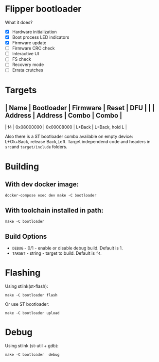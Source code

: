 # Flipper bootloader

What it does?

- [x] Hardware initialization
- [x] Boot process LED indicators
- [x] Firmware update
- [ ] Firmware CRC check
- [ ] Interactive UI
- [ ] FS check
- [ ] Recovery mode
- [ ] Errata crutches

# Targets

| Name      | Bootloader    | Firmware      | Reset     | DFU               |
|           | Address       | Address       | Combo     | Combo             |
-----------------------------------------------------------------------------
| f4        | 0x08000000    | 0x00008000    | L+Back    | L+Back, hold L    |

Also there is a ST bootloader combo available on empty device: L+Ok+Back, release Back,Left.
Target independend code and headers in `src`and `target/include` folders.

# Building

## With dev docker image:

`docker-compose exec dev make -C bootloader`

## With toolchain installed in path:

`make -C bootloader `

## Build Options

- `DEBUG` - 0/1 - enable or disable debug build. Default is 1.
- `TARGET` - string - target to build. Default is `f4`.

# Flashing 

Using stlink(st-flash):

`make -C bootloader flash`

Or use ST bootloader:

`make -C bootloader upload`

# Debug

Using stlink (st-util + gdb):

`make -C bootloader  debug`

